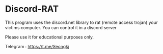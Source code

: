 # Discord-RAT
This program uses the discord.net library to rat (remote access trojan) your victims computer. You can control it in a discord server

Please use it for educational purposes only.


Telegram : https://t.me/Seongkj
